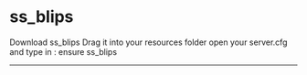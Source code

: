 # ss_blips


Download ss_blips
Drag it into your resources folder
open your server.cfg and type in : ensure ss_blips

------------------------------------------------

